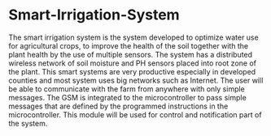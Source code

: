# Smart-Irrigation-System
The smart irrigation system is the system developed to optimize water use for agricultural crops, to improve the health of the soil together with the plant health by the use of multiple sensors. The system has a distributed wireless network of soil moisture and PH sensors placed into root zone of the plant. This smart systems are very productive especially in developed counties and most system uses big networks such as Internet.
The user will be able to communicate with the farm from anywhere with only simple messages. The GSM is integrated to the microcontroller to pass simple messages that are defined by the programmed instructions in the microcontroller. This module will be used for control and notification part of the system. 
